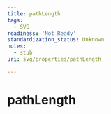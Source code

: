 ```yaml
---
title: pathLength
tags:
  - SVG
readiness: 'Not Ready'
standardization_status: Unknown
notes:
  - stub
uri: svg/properties/pathLength

---
```

# pathLength

